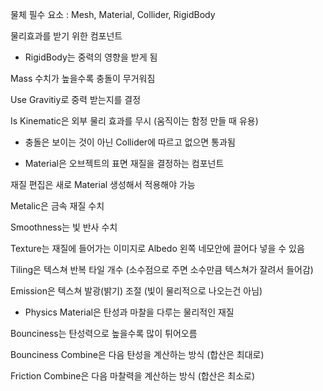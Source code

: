 물체 필수 요소 : Mesh, Material, Collider, RigidBody

물리효과를 받기 위한 컴포넌트

- RigidBody는 중력의 영향을 받게 됨

Mass 수치가 높을수록 충돌이 무거워짐

Use Gravitiy로 중력 받는지를 결정

Is Kinematic은 외부 물리 효과를 무시 (움직이는 함정 만들 때 유용)

- 충돌은 보이는 것이 아닌 Collider에 따르고 없으면 통과됨

- Material은 오브젝트의 표면 재질을 결정하는 컴포넌트

재질 편집은 새로 Material 생성해서 적용해야 가능

Metalic은 금속 재질 수치

Smoothness는 빛 반사 수치

Texture는 재질에 들어가는 이미지로 Albedo 왼쪽 네모안에 끌어다 넣을 수 있음

Tiling은 텍스쳐 반복 타일 개수 (소수점으로 주면 소수만큼 텍스쳐가 잘려서 들어감)

Emission은 텍스쳐 발광(밝기) 조절 (빛이 물리적으로 나오는건 아님)

- Physics Material은 탄성과 마찰을 다루는 물리적인 재질

Bounciness는 탄성력으로 높을수록 많이 튀어오름

Bounciness Combine은 다음 탄성을 계산하는 방식 (합산은 최대로)

Friction Combine은 다음 마찰력을 계산하는 방식 (합산은 최소로)
